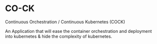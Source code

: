 # CO-CK
Continuous Orchestration / Continuous Kubernetes (COCK)

An Application that will ease the container orchestration and deployment into kubernetes & hide the complexity of kubernetes.

